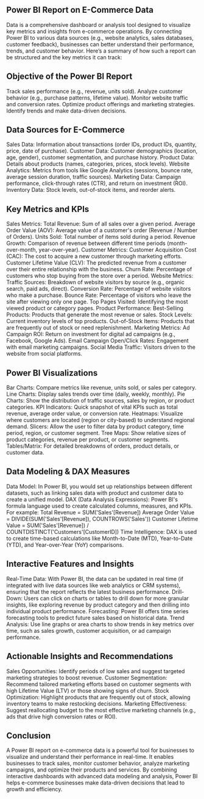 
Power BI Report on E-Commerce Data 
------------------------------------

Data is a comprehensive dashboard or analysis tool designed to visualize key metrics and insights from e-commerce operations.
By connecting Power BI to various data sources (e.g., website analytics, sales databases, customer feedback), businesses can better
understand their performance, trends, and customer behavior. Here’s a summary of how such a report can be structured and the key metrics it can track:

Objective of the Power BI Report
------------------------------
Track sales performance (e.g., revenue, units sold).
Analyze customer behavior (e.g., purchase patterns, lifetime value).
Monitor website traffic and conversion rates.
Optimize product offerings and marketing strategies.
Identify trends and make data-driven decisions.

Data Sources for E-Commerce
--------------------------------
 Sales Data: Information about transactions (order IDs, product IDs, quantity, price, date of purchase).
Customer Data: Customer demographics (location, age, gender), customer segmentation, and purchase history.
Product Data: Details about products (names, categories, prices, stock levels).
Website Analytics: Metrics from tools like Google Analytics (sessions, bounce rate, average session duration, traffic sources).
Marketing Data: Campaign performance, click-through rates (CTR), and return on investment (ROI).
Inventory Data: Stock levels, out-of-stock items, and reorder alerts.

Key Metrics and KPIs
----------------------------------
Sales Metrics:
Total Revenue: Sum of all sales over a given period.
Average Order Value (AOV): Average value of a customer's order (Revenue / Number of Orders).
Units Sold: Total number of items sold during a period.
Revenue Growth: Comparison of revenue between different time periods (month-over-month, year-over-year).
Customer Metrics:
Customer Acquisition Cost (CAC): The cost to acquire a new customer through marketing efforts.
Customer Lifetime Value (CLV): The predicted revenue from a customer over their entire relationship with the business.
Churn Rate: Percentage of customers who stop buying from the store over a period.
Website Metrics:
Traffic Sources: Breakdown of website visitors by source (e.g., organic search, paid ads, direct).
Conversion Rate: Percentage of website visitors who make a purchase.
Bounce Rate: Percentage of visitors who leave the site after viewing only one page.
Top Pages Visited: Identifying the most viewed product or category pages.
Product Performance:
Best-Selling Products: Products that generate the most revenue or sales.
Stock Levels: Current inventory levels of top products.
Out-of-Stock Items: Products that are frequently out of stock or need replenishment.
Marketing Metrics:
Ad Campaign ROI: Return on investment for digital ad campaigns (e.g., Facebook, Google Ads).
Email Campaign Open/Click Rates: Engagement with email marketing campaigns.
Social Media Traffic: Visitors driven to the website from social platforms.

Power BI Visualizations
---------------------------
Bar Charts: Compare metrics like revenue, units sold, or sales per category.
Line Charts: Display sales trends over time (daily, weekly, monthly).
Pie Charts: Show the distribution of traffic sources, sales by region, or product categories.
KPI Indicators: Quick snapshot of vital KPIs such as total revenue, average order value, or conversion rate.
Heatmaps: Visualize where customers are located (region or city-based) to understand regional demand.
Slicers: Allow the user to filter data by product category, time period, region, or customer segment.
Tree Maps: Show relative sizes of product categories, revenue per product, or customer segments.
Tables/Matrix: For detailed breakdowns of orders, product details, or customer data.

Data Modeling & DAX Measures
-----------------------------
Data Model: In Power BI, you would set up relationships between different datasets, such as linking sales data with product and customer data to create a unified model.
DAX (Data Analysis Expressions): Power BI's formula language used to create calculated columns, measures, and KPIs. For example:
Total Revenue = SUM('Sales'[Revenue])
Average Order Value = DIVIDE(SUM('Sales'[Revenue]), COUNTROWS('Sales'))
Customer Lifetime Value = SUM('Sales'[Revenue]) / COUNTDISTINCT('Customers'[CustomerID])
Time Intelligence: DAX is used to create time-based calculations like Month-to-Date (MTD), Year-to-Date (YTD), and Year-over-Year (YoY) comparisons.

Interactive Features and Insights
----------------------------------
Real-Time Data: With Power BI, the data can be updated in real time (if integrated with live data sources like web analytics or CRM systems), 
ensuring that the report reflects the latest business performance.
Drill-Down: Users can click on charts or tables to drill down for more granular insights, 
like exploring revenue by product category and then drilling into individual product performance.
Forecasting: Power BI offers time series forecasting tools to predict future sales based on historical data.
Trend Analysis: Use line graphs or area charts to show trends in key metrics over time, such as sales growth, customer acquisition, or ad campaign performance.

Actionable Insights and Recommendations
----------------------------------------
Sales Opportunities: Identify periods of low sales and suggest targeted marketing strategies to boost revenue.
Customer Segmentation: Recommend tailored marketing efforts based on customer segments with high Lifetime Value (LTV) or those showing signs of churn.
Stock Optimization: Highlight products that are frequently out of stock, allowing inventory teams to make restocking decisions.
Marketing Effectiveness: Suggest reallocating budget to the most effective marketing channels (e.g., ads that drive high conversion rates or ROI).

Conclusion
-----------
A Power BI report on e-commerce data is a powerful tool for businesses to visualize and understand their performance in real-time.
It enables businesses to track sales, monitor customer behavior, analyze marketing campaigns, and optimize their products and services. 
By combining interactive dashboards with advanced data modeling and analysis, Power BI helps e-commerce businesses make data-driven decisions that lead to growth and efficiency.
